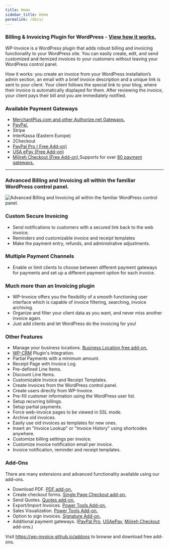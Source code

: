 ```yaml
---
title: Home
sidebar_title: Home
permalink: /docs/
---
```


### Billing & Invoicing Plugin for WordPress - [View how it works.](https://player.vimeo.com/video/27887971?title=0&amp;byline=0&amp;portrait=0)

WP-Invoice is a WordPress plugin that adds robust billing and invoicing functionality to your WordPress site.  You can easily create, edit, and send customized and itemized invoices to your customers without leaving your WordPress control panel.

How it works: you create an invoice from your WordPress installation’s admin section, an email with a brief invoice description and a unique link is sent to your client. Your client follows the special link to your blog, where their invoice is automatically displayed for them. After reviewing the invoice, your client pays their bill and you are immediately notified.

### Available Payment Gateways

* [MerchantPlus.com and other Authorize.net Gateways.](https://wp-invoice.github.io/docs/merchantplus-and-other-authorize-gateways-in-wp-invoice-plugin/)
* [PayPal. ](https://wp-invoice.github.io/docs/paypal-payment-settings-in-wp-invoice-plugin/)
* Stripe
* InterKassa (Eastern Europe)
* 2Checkout
* [PayPal Pro ( Free Add-on)](https://wp-invoice.github.io/addons/paypal-pro/)
* [USA ePay (Free Add-on)](https://wp-invoice.github.io/addons/usa-epay/)
* [Mijireh Checkout (Free Add-on) ](https://wp-invoice.github.io/addons/mijireh-checkout/)Supports for over [80 payment gateways.](https://cloudswipe.com/gateways/)

---

### Advanced Billing and Invoicing all within the familiar WordPress control panel.

![Advanced Billing and Invoicing all within the familiar WordPress control panel.](https://storage.googleapis.com/media.usabilitydynamics.com/2008/12/wpi-overview-hero-splash.jpg "Advanced Billing and Invoicing all within the familiar WordPress control panel.")

### Custom Secure Invoicing

* Send notifications to customers with a secured link back to the web invoice.
* Reminders and customizable invoice and receipt templates
* Make the payment entry, refunds, and administrative adjustments.

### Multiple Payment Channels

* Enable or limit clients to choose between different payment gateways for payments and set up a different payment option for each invoice.

### Much more than an Invoicing plugin

* WP-Invoice offers you the flexibility of a smooth functioning user interface which is capable of invoice filtering, searching, invoice archiving.
* Organize and filter your client data as you want, and never miss another invoice again.
* Just add clients and let WordPress do the invoicing for you!

### Other Features

* Manage your business locations. [Business Location free add-on.](https://wp-invoice.github.io/addons/business-locations/)
* [WP-CRM](https://wp-crm.github.io/docs/) Plugin's Integration.
* Partial Payments with a minimum amount.
* Receipt Page with Invoice Log.
* Pre-defined Line Items.
* Discount Line Items.
* Customizable Invoice and Receipt Templates.
* Create invoices from the WordPress control panel.
* Create users directly from WP-Invoice.
* Pre-fill customer information using the WordPress user list.
* Setup recurring billings.
* Setup partial payments.
* Force web-invoice pages to be viewed in SSL mode.
* Archive old invoices.
* Easily use old invoices as templates for new ones.
* Insert an "Invoice Lookup" or "Invoice History" using shortcodes anywhere.
* Customize billing settings per invoice.
* Customize invoice notification email per invoice.
* Invoice notification, reminder and receipt templates.

### Add-Ons
There are many extensions and advanced functionality available using our add-ons.

* Download PDF. [PDF add-on.](https://wp-invoice.github.io/addons/pdf/)
* Create checkout forms. [Single Page Checkout add-on.](https://wp-invoice.github.io/addons/spc/)
* Send Quotes. [Quotes add-on.](https://wp-invoice.github.io/addons/quotes/)
* Export/Import Invoices. [Power Tools Add-on.](https://wp-invoice.github.io/addons/power-tools/)
* Sales Visualization. [Power Tools Add-on.](https://wp-invoice.github.io/addons/power-tools/)
* Option to sign invoices. [Signature Add-on.](https://wp-invoice.github.io/addons/electronic-signature/)
* Additional payment gateways. ([PayPal Pro](https://wp-invoice.github.io/addons/paypal-pro/), [USAePay](https://wp-invoice.github.io/addons/usa-epay/), [Mijireh Checkout](https://wp-invoice.github.io/addons/mijireh-checkout/) add-ons.)

Visit https://wp-invoice.github.io/addons to browse and download free add-ons.

